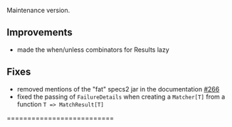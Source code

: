 Maintenance version.

## Improvements

 * made the when/unless combinators for Results lazy

## Fixes

 * removed mentions of the "fat" specs2 jar in the documentation [#266](http://github.com/etorreborre/specs2/issues/266)
 * fixed the passing of `FailureDetails` when creating a `Matcher[T]` from a function `T => MatchResult[T]`


==========================

